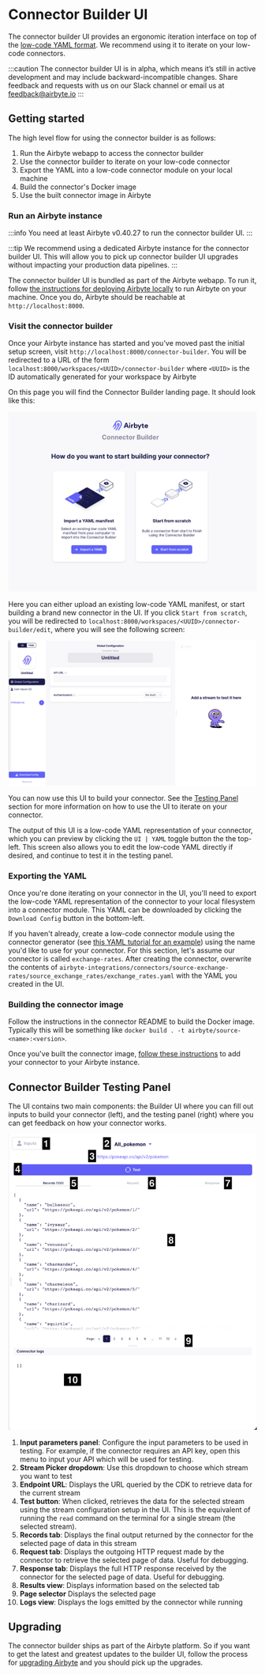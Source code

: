 # Connector Builder UI

The connector builder UI provides an ergonomic iteration interface on top of the [low-code YAML format](understanding-the-yaml-file/yaml-overview). We recommend using it to iterate on your low-code connectors.

:::caution
The connector builder UI is in alpha, which means it’s still in active development and may include backward-incompatible changes. Share feedback and requests with us on our Slack channel or email us at feedback@airbyte.io
:::

## Getting started

The high level flow for using the connector builder is as follows:

1. Run the Airbyte webapp to access the connector builder
2. Use the connector builder to iterate on your low-code connector
3. Export the YAML into a low-code connector module on your local machine
4. Build the connector's Docker image
5. Use the built connector image in Airbyte

### Run an Airbyte instance

:::info
You need at least Airbyte v0.40.27 to run the connector builder UI.
:::

:::tip
We recommend using a dedicated Airbyte instance for the connector builder UI. This will allow you to pick up connector builder UI upgrades without impacting your production data pipelines.
:::

The connector builder UI is bundled as part of the Airbyte webapp. To run it, follow [the instructions for deploying Airbyte locally](../../../deploying-airbyte/local-deployment) to run Airbyte on your machine. Once you do, Airbyte should be reachable at `http://localhost:8000`.

### Visit the connector builder

Once your Airbyte instance has started and you've moved past the initial setup screen, visit `http://localhost:8000/connector-builder`. You will be redirected to a URL of the form `localhost:8000/workspaces/<UUID>/connector-builder` where `<UUID>` is the ID automatically generated for your workspace by Airbyte

On this page you will find the Connector Builder landing page. It should look like this:

![The Connector Builder landing page](./assets/connector_builder_landing_page.png)

Here you can either upload an existing low-code YAML manifest, or start building a brand new connector in the UI. If you click `Start from scratch`, you will be redirected to `localhost:8000/workspaces/<UUID>/connector-builder/edit`, where you will see the following screen:

![The Connector Builder blank form](./assets/connector_builder_blank_form.png)

You can now use this UI to build your connector. See the [Testing Panel](#connector-builder-testing-panel) section for more information on how to use the UI to iterate on your connector.

The output of this UI is a low-code YAML representation of your connector, which you can preview by clicking the `UI | YAML` toggle button the the top-left. This screen also allows you to edit the low-code YAML directly if desired, and continue to test it in the testing panel.

### Exporting the YAML

Once you're done iterating on your connector in the UI, you'll need to export the low-code YAML representation of the connector to your local filesystem into a connector module. This YAML can be downloaded by clicking the `Download Config` button in the bottom-left.

If you haven't already, create a low-code connector module using the connector generator (see [this YAML tutorial for an example](tutorial/1-create-source.md)) using the name you'd like to use for your connector. For this section, let's assume our connector is called `exchange-rates`. After creating the connector, overwrite the contents of `airbyte-integrations/connectors/source-exchange-rates/source_exchange_rates/exchange_rates.yaml` with the YAML you created in the UI.

### Building the connector image

Follow the instructions in the connector README to build the Docker image. Typically this will be something like `docker build . -t airbyte/source-<name>:<version>`.

Once you've built the connector image, [follow these instructions](../../../integrations/custom-connectors#adding-your-connectors-in-the-ui) to add your connector to your Airbyte instance.

## Connector Builder Testing Panel

The UI contains two main components: the Builder UI where you can fill out inputs to build your connector (left), and the testing panel (right) where you can get feedback on how your connector works.

![Annotated Test Pane](./assets/lowcode_annotated_test_pane.png)

1. **Input parameters panel**: Configure the input parameters to be used in testing. For example, if the connector requires an API key, open this menu to input your API which will be used for testing.
2. **Stream Picker dropdown**: Use this dropdown to choose which stream you want to test
3. **Endpoint URL**: Displays the URL queried by the CDK to retrieve data for the current stream
4. **Test button**: When clicked, retrieves the data for the selected stream using the stream configuration setup in the UI. This is the equivalent of running the `read` command on the terminal for a single stream (the selected stream).
5. **Records tab**: Displays the final output returned by the connector for the selected page of data in this stream
6. **Request tab**: Displays the outgoing HTTP request made by the connector to retrieve the selected page of data. Useful for debugging.
7. **Response tab**: Displays the full HTTP response received by the connector for the selected page of data. Useful for debugging.
8. **Results view**: Displays information based on the selected tab
9. **Page selector** Displays the selected page
10. **Logs view**: Displays the logs emitted by the connector while running

<!-- 

TODO: update this video, see https://github.com/airbytehq/airbyte/issues/23019

The following demo video demonstrates these components on a very simple API:

<div style={{position: "relative", "padding-bottom": "64.90384615384616%", height: 0}}>
<iframe src="https://www.loom.com/embed/acf899938ef74dec8dd61ba012bc872f" frameborder="0" webkitallowfullscreen mozallowfullscreen allowfullscreen style={{position: "absolute", top: 0, left: 0, width: "100%", height: "100%"}}></iframe>
</div> -->

## Upgrading

The connector builder ships as part of the Airbyte platform. So if you want to get the latest and greatest updates to the builder UI, follow the process for [upgrading Airbyte](../../../operator-guides/upgrading-airbyte) and you should pick up the upgrades.
